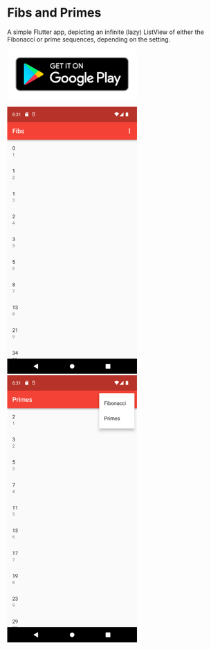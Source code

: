 # Fibs and Primes

A simple Flutter app, depicting an infinite (lazy) ListView of either the Fibonacci or prime sequences, depending on the setting.

[<img src="https://raw.githubusercontent.com/Decryptic/Decryptic/main/google_play_badge.png" width="300">](https://play.google.com/store/apps/details?id=net.gageswenson.fibs_and_primes)

<img src="https://raw.githubusercontent.com/Decryptic/fibs_and_primes/master/assets/screenshots/pixel_3xl/000.png" width="300">
<img src="https://raw.githubusercontent.com/Decryptic/fibs_and_primes/master/assets/screenshots/pixel_3xl/001.png" width="300">
